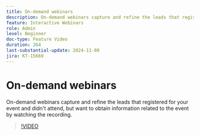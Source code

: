 ```yaml
---
title: On-demand webinars
description: On-demand webinars capture and refine the leads that registered for your event and didn't attend, but want to obtain information related to the event by watching the recording.
feature: Interactive Webinars
role: Admin
level: Beginner
doc-type: Feature Video
duration: 264
last-substantial-update: 2024-11-08
jira: KT-15669
---
```


# On-demand webinars

On-demand webinars capture and refine the leads that registered for your event and didn't attend, but want to obtain information related to the event by watching the recording.

>[!VIDEO](https://video.tv.adobe.com/v/3436552/?learn=on)
